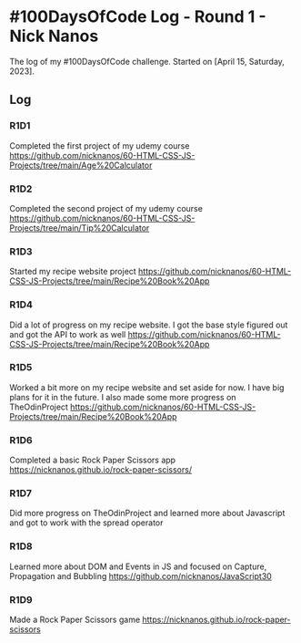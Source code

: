 # #100DaysOfCode Log - Round 1 - Nick Nanos

The log of my #100DaysOfCode challenge. Started on [April 15, Saturday, 2023].

## Log

### R1D1 
Completed the first project of my udemy course https://github.com/nicknanos/60-HTML-CSS-JS-Projects/tree/main/Age%20Calculator

### R1D2

Completed the second project of my udemy course https://github.com/nicknanos/60-HTML-CSS-JS-Projects/tree/main/Tip%20Calculator

### R1D3

Started my recipe website project https://github.com/nicknanos/60-HTML-CSS-JS-Projects/tree/main/Recipe%20Book%20App

### R1D4

Did a lot of progress on my recipe website. I got the base style figured out and got the API to work as well https://github.com/nicknanos/60-HTML-CSS-JS-Projects/tree/main/Recipe%20Book%20App

### R1D5

Worked a bit more on my recipe website and set aside for now. I have big plans for it in the future. I also made some more progress on TheOdinProject https://github.com/nicknanos/60-HTML-CSS-JS-Projects/tree/main/Recipe%20Book%20App

### R1D6

Completed a basic Rock Paper Scissors app https://nicknanos.github.io/rock-paper-scissors/

### R1D7

Did more progress on TheOdinProject and learned more about Javascript and got to work with the spread operator

### R1D8

Learned more about DOM and Events in JS and focused on Capture, Propagation and Bubbling https://github.com/nicknanos/JavaScript30

### R1D9

Made a Rock Paper Scissors game https://nicknanos.github.io/rock-paper-scissors